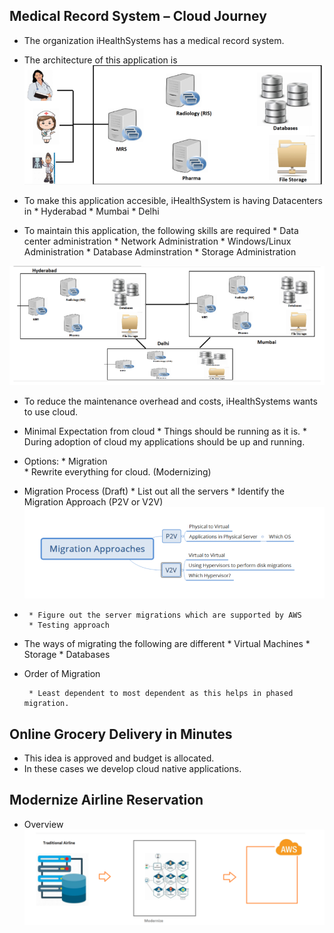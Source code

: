 ## Medical Record System – Cloud Journey

* The organization iHealthSystems has a medical record system.
* The architecture of this application is
![preview](images/5.png)

* To make this application accesible, iHealthSystem is having Datacenters in
       * Hyderabad
       * Mumbai
       * Delhi
  
* To maintain this application, the following skills are required
       * Data center administration
       * Network Administration
       * Windows/Linux Administration
       * Database Adminstration
       * Storage Administration
  
![preview](images/6.png)

* To reduce the maintenance overhead and costs, iHealthSystems wants to use cloud.
* Minimal Expectation from cloud
       * Things should be running as it is.
       * During adoption of cloud my applications should be up and running.

* Options:
       * Migration    
       * Rewrite everything for cloud. (Modernizing)

* Migration Process (Draft)
       * List out all the servers
       * Identify the Migration Approach (P2V or V2V)
![preview](images/7.png)
*      
       * Figure out the server migrations which are supported by AWS
       * Testing approach
* The ways of migrating the following are different
       * Virtual Machines
       * Storage
       * Databases

* Order of Migration
  
       * Least dependent to most dependent as this helps in phased migration.   

## Online Grocery Delivery in Minutes

* This idea is approved and budget is allocated.
* In these cases we develop cloud native applications.
  
## Modernize Airline Reservation

* Overview
![preview](images/8.png)

##   